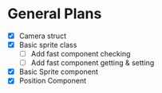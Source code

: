 ﻿# General Plans

 - [x] Camera struct
 - [x] Basic sprite class
     - [ ] Add fast component checking
     - [ ] Add fast component getting & setting
 - [x] Basic Sprite component
 - [x] Position Component